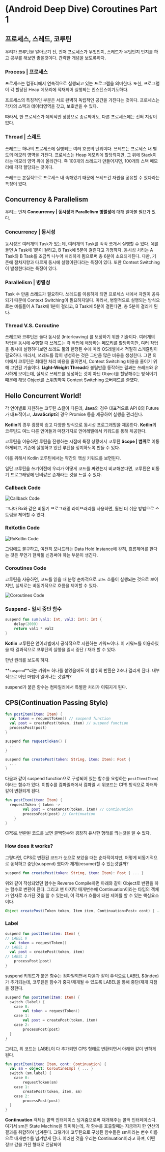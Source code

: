 # (Android Deep Dive) Coroutines Part 1

## 프로세스, 스레드, 코루틴

우리가 코루틴을 알아보기 전, 먼저 프로세스가 무엇인지, 스레드가 무엇인지 인지를 하고 공부를 해보면 좋을것이다. 간략한 개념을 보도록하자.

### Process | 프로세스

프로세스는 컴퓨터에서 연속적으로 실행되고 있는 프로그램을 의미한다. 또한, 프로그램이 각 할당된 Heap 메모리에 적재되어 실행되는 인스턴스이기도하다.

프로세스의 특징적인 부분은 서로 완벽히 독립적인 공간을 가진다는 것이다. 프로세스는 각자의 스택과 데이터영역을 갖고, 보호받을 수 있다.

따라서, 한 프로세스가 예외적인 상황으로 종료되어도, 다른 프로세스에는 전혀 지장이없다.

### Thread | 스레드

쓰레드는 하나의 프로세스에 실행되는 여러 흐름의 단위이다. 쓰레드는 프로세스 내 별도의 메모리 영역을 가진다. 프로세스는 Heap 메모리에 할당되지만, 그 위에 Stack이라는 메모리 영역 위에 올라간다. 즉 100개의 쓰레드가 만들어지면, 100개의 스택 메모리에 각각 할당되는 것이다.

쓰레드는 본질적으로 프로세스 내 속해있기 때문에 쓰레드간 자원을 공유할 수 있다라는 특징이 있다.

## Concurrency & Parallelism

우리는 먼저 **Concurrency | 동시성**과 **Parallelism 병렬성**에 대해 알아볼 필요가 있다.

### Concurrency | 동시성

동시성은 여러개의 Task가 있는데, 여러개의 Task를 각각 쪼개서 실행할 수 있다. 예를 들면 A Task에 1분이 걸리고, B Task에 5분이 걸린다고 가정하자. 동시성 처리는 A Task와 B Task를 조금씩 나누어 처리하게 됨으로써 총 6분이 소요되게된다. 다만, 기존에 절차지향과 다르게 동시에 실행이된다라는 특징이 있다. 또한 Context Switching이 발생한다라는 특징이 있다.

### Parallelism | 병렬성

Task 수 만큼 쓰레드가 필요하다. 쓰레드를 이용하게 되면 프로세스 내에서 자원이 공유되기 때문에 Context Switching이 필요하지않다. 따라서, 병렬적으로 실행되는 방식으로는 예를들어 A Task에 1분이 걸리고, B Task에 5분이 걸린다면, 총 5분이 걸리게 된다.

### Thread V.S. Coroutine

쓰레드와 코루틴은 둘다 동시성 (Interleaving) 를 보장하기 위한 기술이다. 여러개의 작업을 동시에 수행할 때 쓰레드는 각 작업에 해당하는 메모리를 할당하지만, 여러 작업을 동시에 실행하다보면 쓰레드 풀의 한정된 수에 따라 OS레벨에서 적절히 스케쥴링이 필요하다. 따라서, 쓰레드를 많이 생성하는 것은 그만큼 많은 비용을 생성한다. 그런 의미에서 코루틴은 최대한 처리 비용을 줄이면서, Context Switching 비용을 줄이기 위해 고안된 기술이다. **Light-Weight Thread**라 불릴만큼 동작하는 결과는 쓰레드와 유사하게 보이는데, 실제로 쓰레드를 생성하는 것이 아닌 Object를 할당해주는 방식이기 때문에 해당 Object를 스위칭하여 Context Switching 오버헤드를 줄였다.

## Hello Concurrent World!

각 언어별로 지원하는 코루틴 스킬이 다른데, **Java**의 경우 대표적으로 API 8의 Future가 대표적이고, **JavaScript**의 경우 Promise 등을 제공하여 실행을 관리한다.

**Kotlin**의 경우 굉장히 쉽고 다양한 방식으로 동시성 프로그래밍을 제공한다. **Kotlin**의 코루틴도 여느 다른 언어들과 마찬가지로 언어레벨에서 키워드를 통해 제공한다.

코루틴을 이용하면 루틴을 진행하는 시점에 특정 상황에서 코루틴 **Scope | 범위**로 이동하게되고, 기존에 실행하고 있던 루틴을 정지하도록 만들 수 있다.

이를 위해서 Kotlin 코루틴에서는 약간의 핵심 키워드를 보면된다.

일단 코루틴을 쓰기이전에 우리가 어떻게 코드를 짜왔는지 비교해본다면, 코루틴은 비동기 프로그래밍에 단비같은 존재라는 것을 느낄 수 있다.

### Callback Code 

![Callback Code](https://imgur.com/5KwV6fO.jpg)

그나마 Rx와 같은 비동기 프로그래밍 라이브러리를 사용하면, 훨씬 더 쉬운 방법으로 스트림을 제어할 수 있다.

### RxKotlin Code

![RxKotlin Code](https://imgur.com/2e5uFMY.jpg)

그럼에도 불구하고, 여전히 모나드라는 Data Hold Instance에 갇혀, 흐름제어를 한다는 것은 무언가 한꺼풀 신경써야 하는 부분이 생긴다.

### Coroutines Code

코루틴을 사용하면, 코드를 읽을 때 분명 순차적으로 코드 흐름이 실행되는 것으로 보이지만, 실제로는 비동기적으로 흐름을 제어할 수 있다.

![Coroutines Code](https://imgur.com/UEeP8UQ.jpg)

### Suspend - 일시 중단 함수

```kotlin
suspend fun sum(val1: Int, val2: Int): Int {
    delay(2000)
    return val1 * val2
}
```

**Kotlin** 코루틴은 언어레벨에서 공식적으로 지원하는 키워드이다. 이 키워드를 이용하였을 때 결과적으로 코루틴의 실행을 일시 중단 / 재개 할 수 있다.

한번 원리를 보도록 하자.

**`suspend`**라는 키워드 하나를 붙였음에도 이 함수의 반환은 2초나 걸리게 된다. 내부적으로 어떤 마법이 일어나는 것일까?

suspend가 붙은 함수는 컴파일러에서 특별한 처리가 이뤄지게 된다. 

## CPS(Continuation Passing Style)

```kotlin
fun postItem(item: Item) {
  val token = requestToken() // suspend function
  val post = createPost(token, item) // suspend function
  processPost(post)
}

suspend fun requestToken() {
  ...
}

suspend fun createPost(token: String, item: Item): Post {
  ...
}
```

다음과 같이 suspend function으로 구성되어 있는 함수를 요청하는 `postItem(Item)` 이라는 함수가 있다. 이함수를 컴파일러에서 컴파일 시 위코드는 CPS 방식으로 아래와 같이 변환되게 된다.

```kotlin
fun postItem(item: Item) {
  requestToken { token ->
		val post = createPost(token, item) // Continuation
		processPost(post) // Continuation
	}
}
```

CPS로 변환된 코드를 보면 콜백함수와 굉장히 유사한 형태를 띄는것을 알 수 있다.

### How does it works?

그렇다면, CPS로 변환된 코드가 눈으로 보았을 때는 순차적이지만, 어떻게 비동기적으로 동작하고 중단(suspend) 했다가 재개(resume)할 수 있는것일까?

```kotlin
suspend fun createPost(token: String, item: Item): Post { ... }
```

위와 같이 작성되었던 함수는 Reverse Compile하면 아래와 같이 Object로 반환을 하는 함수로 변환이 된다. 그리고 맨 마지막 매개변수에 Continuation이라는 타입의 객체가 인자로 추가된 것을 알 수 있는데, 이 객체가 흐름에 대한 제어를 할 수 있는 핵심요소이다.

```java
Object createPost(Token token, Item item, Continuation<Post> cont) { ... }
```

### Label

```kotlin
suspend fun postItem(item: Item) {
// LABEL 0
  val token = requestToken()
// LABEL 1
  val post = createPost(token, item)
// LABEL 2
	processPost(post)
}
```

suspend 키워드가 붙은 함수는 컴파일되면서 다음과 같이 주석으로 LABEL ${index}가 추가되는데, 코루틴은 함수가 중지/재개될 수 있도록 LABEL을 통해 중단/재개 지점을 정한다.

```kotlin
suspend fun postItem(item: Item) { 
  switch (label) {
    case 0:
    	val token = requestToken()
    case 1:
    	val post = createPost(token, item)
    case 2:
    	processPost(post)
  }
}
```

그리고, 위 코드는 LABEL이 다 추가되면 CPS 형태로 변환되면서 아래와 같이 변하게 된다.

```kotlin
fun postItem(item: Item, cont: Continuation) {
  val sm = object: CoroutineImpl { ... }
  switch (sm.label) {
    case 0:
    	requestToken(sm)
    case 1:
    	createPost(token, item, sm)
    case 2:
	    processPost(post)
  }
}
```

**Continuation** 객체는 콜백 인터페이스 넘겨줌으로써 재개해주는 콜백 인터페이스다. 여기서 sm은 State Machine을 의미하는데, 각 함수를 호출할때는 지금까지 한 연산의 결과를 취합하여 넘겨준다. 그렇기에 코루틴으로 구성된 함수들은 sm이라는 변수 이름으로 매개변수를 넘겨받게 된다. 이러한 것을 우리는 Continuation이라고 하며, 어떤 정보 값을 가진 형태로 전달되어 

